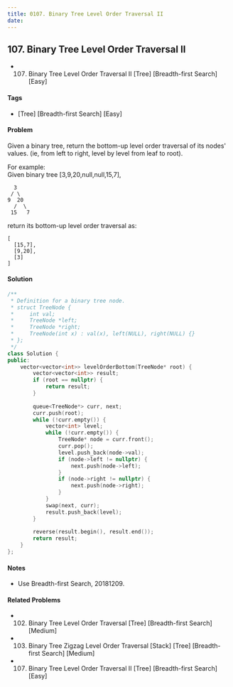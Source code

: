 ```yaml
---
title: 0107. Binary Tree Level Order Traversal II
date: 
---
```


## 107. Binary Tree Level Order Traversal II
- 107. Binary Tree Level Order Traversal II [Tree] [Breadth-first Search] [Easy]

#### Tags
- [Tree] [Breadth-first Search] [Easy]

#### Problem

Given a binary tree, return the bottom-up level order traversal of its nodes' values. (ie, from left to right, level by level from leaf to root).

For example:  
Given binary tree [3,9,20,null,null,15,7],

      3
     / \
    9  20
      /  \
     15   7

return its bottom-up level order traversal as:

    [
      [15,7],
      [9,20],
      [3]
    ]

#### Solution
``` C++
/**
 * Definition for a binary tree node.
 * struct TreeNode {
 *     int val;
 *     TreeNode *left;
 *     TreeNode *right;
 *     TreeNode(int x) : val(x), left(NULL), right(NULL) {}
 * };
 */
class Solution {
public:
    vector<vector<int>> levelOrderBottom(TreeNode* root) {
        vector<vector<int>> result;
        if (root == nullptr) {
            return result;
        }
        
        queue<TreeNode*> curr, next;
        curr.push(root);
        while (!curr.empty()) {
            vector<int> level;
            while (!curr.empty()) {
                TreeNode* node = curr.front();
                curr.pop();
                level.push_back(node->val);
                if (node->left != nullptr) {
                    next.push(node->left);
                }
                if (node->right != nullptr) {
                    next.push(node->right);
                }
            }
            swap(next, curr);
            result.push_back(level);
        }
        
        reverse(result.begin(), result.end());
        return result;
    }
};
```

#### Notes
- Use Breadth-first Search, 20181209.

#### Related Problems
- 102. Binary Tree Level Order Traversal [Tree] [Breadth-first Search] [Medium]
- 103. Binary Tree Zigzag Level Order Traversal [Stack] [Tree] [Breadth-first Search] [Medium]
- 107. Binary Tree Level Order Traversal II [Tree] [Breadth-first Search] [Easy]
